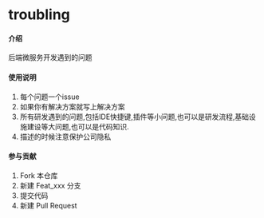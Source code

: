 
# troubling

#### 介绍
后端微服务开发遇到的问题


#### 使用说明

1. 每个问题一个issue
2. 如果你有解决方案就写上解决方案
3. 所有研发遇到的问题,包括IDE快捷键,插件等小问题,也可以是研发流程,基础设施建设等大问题,也可以是代码知识.
4. 描述的时候注意保护公司隐私

#### 参与贡献

1. Fork 本仓库
2. 新建 Feat_xxx 分支
3. 提交代码
4. 新建 Pull Request
